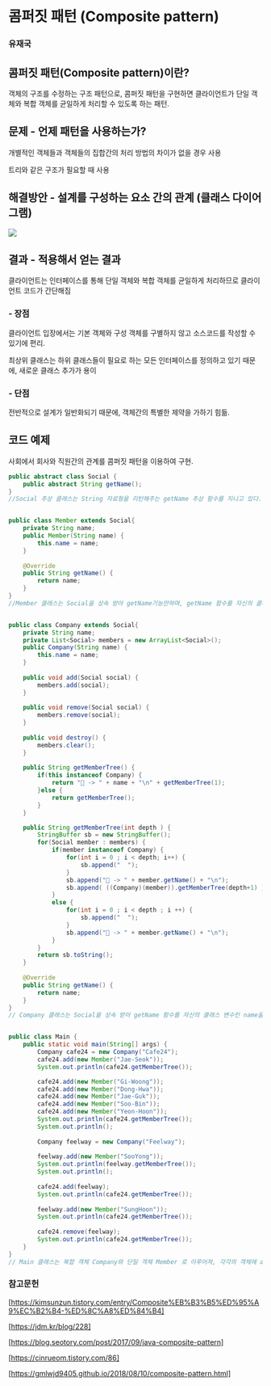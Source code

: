 # 콤퍼짓 패턴 (Composite pattern)

### 유재국

## 콤퍼짓 패턴(Composite pattern)이란?

객체의 구조를 수정하는 구조 패턴으로, 콤퍼짓 패턴을 구현하면 클라이언트가 단일 객체와 복합 객체를 균일하게 처리할 수 있도록 하는 패턴.

## 문제 - 언제 패턴을 사용하는가?

개별적인 객체들과 객체들의 집합간의 처리 방법의 차이가 없을 경우 사용

트리와 같은 구조가 필요할 때 사용

## 해결방안 - 설계를 구성하는 요소 간의 관계 (클래스 다이어그램)

![](https://github.com/Soobinnn/Design-Pattern-Study/blob/master/src/composite/Composite%20Pattern%20%E1%84%8B%E1%85%A8%E1%84%8C%E1%85%A6%20%E1%84%8F%E1%85%B3%E1%86%AF%E1%84%85%E1%85%A2%E1%84%89%E1%85%B3%20%E1%84%80%E1%85%AA%E1%86%AB%E1%84%80%E1%85%A8%E1%84%83%E1%85%A9.png)

## 결과 - 적용해서 얻는 결과

클라이언트는 인터페이스를 통해 단일 객체와 복합 객체를 균일하게 처리하므로 클라이언트 코드가 간단해짐

### - 장점

클라이언트 입장에서는 기본 객체와 구성 객체를 구별하지 않고 소스코드를 작성할 수 있기에 편리.

최상위 클래스는 하위 클래스들이 필요로 하는 모든 인터페이스를 정의하고 있기 때문에, 새로운 클래스 추가가 용이

### - 단점

전반적으로 설계가 일반화되기 때문에, 객체간의 특별한 제약을 가하기 힘듦.

## 코드 예제

사회에서 회사와 직원간의 관계를 콤퍼짓 패턴을 이용하여 구현.

~~~java
public abstract class Social {
	public abstract String getName();
}
//Social 추상 클래스는 String 자료형을 리턴해주는 getName 추상 함수를 지니고 있다.


public class Member extends Social{
	private String name;
	public Member(String name) {
		this.name = name;
	}
	
	@Override
	public String getName() {
		return name;
	}
}
//Member 클래스는 Social을 상속 받아 getName기능만하며, getName 함수를 자신의 클래스 변수인 name을 반환해주도록 재정의하였다.


public class Company extends Social{
	private String name;
	private List<Social> members = new ArrayList<Social>();
	public Company(String name) {
		this.name = name;
	}
	
	public void add(Social social) {
		members.add(social);
	}
	
	public void remove(Social social) {
		members.remove(social);
	}
	
	public void destroy() {
		members.clear();
	}
	
	public String getMemberTree() {
		if(this instanceof Company) {
			return "🏢 -> " + name + "\n" + getMemberTree(1);
		}else {
			return getMemberTree();
		}
	}

	public String getMemberTree(int depth ) {
		StringBuffer sb = new StringBuffer();
		for(Social member : members) {
			if(member instanceof Company) {
				for(int i = 0 ; i < depth; i++) {
					sb.append("  ");
				}
				sb.append("🏢 -> " + member.getName() + "\n");
				sb.append( ((Company)(member)).getMemberTree(depth+1) );
			}
			else {
				for(int i = 0 ; i < depth ; i ++) {
					sb.append("  ");
				}
				sb.append("👤 -> " + member.getName() + "\n");
			}
		}
		return sb.toString();
	}
	
	@Override
	public String getName() {
		return name;
	}
}
// Company 클래스는 Social을 상속 받아 getName 함수를 자신의 클래스 변수인 name을 반환해주도록 재정의하였고, 단일 객체인 Member 를 저장할 List 자료형 클래스 변수 members와, Member List에 Member 를 추가하는 add 함수, Member List에 Member를 제거하는 remove 함수,Member List를 비워줄 destroy 함수, 트리 모형을 출력을 위한 getMemberTree 함수로 구성.


public class Main {
	public static void main(String[] args) {
		Company cafe24 = new Company("Cafe24");
		cafe24.add(new Member("Jae-Seok"));
		System.out.println(cafe24.getMemberTree());

		cafe24.add(new Member("Gi-Woong"));
		cafe24.add(new Member("Dong-Hwa"));
		cafe24.add(new Member("Jae-Guk"));
		cafe24.add(new Member("Soo-Bin"));
		cafe24.add(new Member("Yeon-Hoon"));
		System.out.println(cafe24.getMemberTree());
		System.out.println();
		
		Company feelway = new Company("Feelway");
		
		feelway.add(new Member("SooYong"));
		System.out.println(feelway.getMemberTree());
		System.out.println();
		
		cafe24.add(feelway);
		System.out.println(cafe24.getMemberTree());
		
		feelway.add(new Member("SungHoon"));
		System.out.println(cafe24.getMemberTree());
		
		cafe24.remove(feelway);
		System.out.println(cafe24.getMemberTree());
	}
}
// Main 클래스는 복합 객체 Company와 단일 객체 Member 로 이루어져, 각각의 객체에 add, remove 한 결과를 트리구조로 출력합니다.
~~~

### 참고문헌

[https://kimsunzun.tistory.com/entry/Composite%EB%B3%B5%ED%95%A9%EC%B2%B4-%ED%8C%A8%ED%84%B4]

[https://jdm.kr/blog/228]

[https://blog.seotory.com/post/2017/09/java-composite-pattern]

[https://cinrueom.tistory.com/86]

[https://gmlwjd9405.github.io/2018/08/10/composite-pattern.html]

